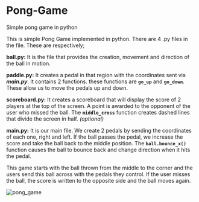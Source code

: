 # Pong-Game
Simple pong game in python

This is simple Pong Game implemented in python. There are 4 .py files in the file. These are respectively;  

**ball.py:** It is the file that provides the creation, movement and direction of the ball in motion.    

**paddle.py:** It creates a pedal in that region with the coordinates sent via ***main.py***. It contains 2 functions. these functions are **`go_up`** and **`go_down`**. These allow us to move the pedals up and down.    

**scoreboard.py:** It creates a scoreboard that will display the score of 2 players at the top of the screen. A point is awarded to the opponent of the user who missed the ball. The **`middle_cross`** function creates dashed lines that divide the screen in half. *(optional)*    

**main.py:** It is our main file. We create 2 pedals by sending the coordinates of each one, right and left. İf the ball passes the pedal, we increase the score and take the ball back to the middle position. The **`ball.bounce_x()`** function causes the ball to bounce back and change direction when it hits the pedal.  

This game starts with the ball thrown from the middle to the corner and the users send this ball across with the pedals they control. If the user misses the ball, the score is written to the opposite side and the ball moves again.

![pong_game](https://github.com/efecnblt/Basics-Games-with-Python/blob/main/Pong%20Game/pong_game.gif?raw=true)
